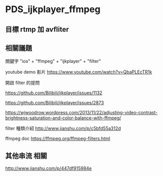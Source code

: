 # PDS_ijkplayer_ffmpeg

## 目標 rtmp 加 avfliter

## 相關議題

關鍵字
"ios" + "ffmpeg" + "ijkplayer" + "filter"

youtube demo 影片
https://www.youtube.com/watch?v=QbaPLEcTR1k

開啟 filter 的提問

https://github.com/Bilibili/ijkplayer/issues/1132

https://github.com/Bilibili/ijkplayer/issues/2873

https://wjwoodrow.wordpress.com/2013/11/22/adjusting-video-contrast-brightness-saturation-and-color-balance-with-ffmpeg/

filter 種類介紹
http://www.jianshu.com/p/c5bfd55a312d

ffmpeg doc
https://ffmpeg.org/ffmpeg-filters.html

## 其他串流 相關

http://www.jianshu.com/p/447df915984e
